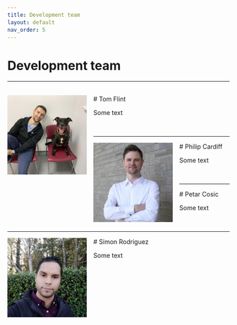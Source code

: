 ```yaml
---
title: Development team
layout: default
nav_order: 5
---
```


# Development team

---

<br>

<img align="left" width="180" style="padding-right:15px" src="images/tom.jpeg"/>
# Tom Flint

Some text

<br>

---

<img align="left" width="180" style="padding-right:15px" src="images/philip.jpeg"/>
# Philip Cardiff

Some text

<br>

---

<img align="left" width="180" style="padding-right:15px" src=""/>
# Petar Cosic

Some text

<br>


---

<img align="left" width="180" style="padding-right:15px" src="images/simon.jpeg"/>
# Simon Rodriguez

Some text

<br>